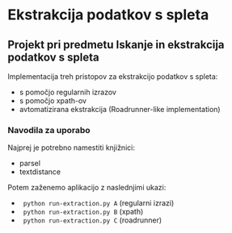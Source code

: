 # Ekstrakcija podatkov s spleta
## Projekt pri predmetu Iskanje in ekstrakcija podatkov s spleta 
Implementacija treh pristopov za ekstrakcijo podatkov s spleta:
- s pomočjo regularnih izrazov
- s pomočjo xpath-ov
- avtomatizirana ekstrakcija (Roadrunner-like implementation)
### Navodila za uporabo
Najprej je potrebno namestiti knjižnici:
- parsel
- textdistance

Potem zaženemo aplikacijo z naslednjimi ukazi: 
- <code> python run-extraction.py A</code> (regularni izrazi)
- <code> python run-extraction.py B</code> (xpath)
- <code> python run-extraction.py C</code> (roadrunner)
